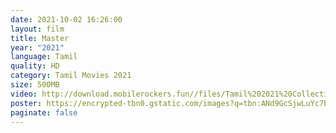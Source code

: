 ```yaml
---
date: 2021-10-02 16:26:00
layout: film
title: Master
year: "2021"
language: Tamil
quality: HD
category: Tamil Movies 2021
size: 500MB
video: http://download.mobilerockers.fun//files/Tamil%202021%20Collection/Kabadadaari%20(2021)/Kabadadaari%20(2021)%20Full%20Movies/Kabadadaari%20(2021)%20HDRip/Kabadadaari%20(2021)%20HDRip%20Single%20Part.mp4
poster: https://encrypted-tbn0.gstatic.com/images?q=tbn:ANd9GcSjwLuYc7b-YvuP1E1DzZSofBu4yoMhY5haOA&usqp=CAU
paginate: false
---
```

